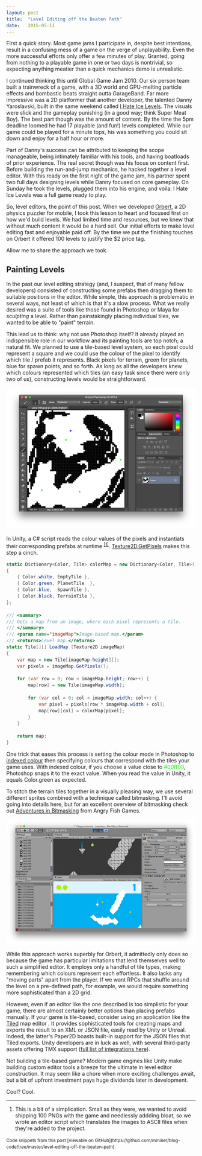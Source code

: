 ```yaml
---
layout: post
title:  "Level Editing off the Beaten Path"
date:   2015-05-11
---
```


First a quick story. Most game jams I participate in, despite best intentions, result in a confusing mess of a game on the verge of unplayability. Even the more successful efforts only offer a few minutes of play. Granted, going from nothing to a playable game in one or two days is nontrivial, so expecting anything meatier than a quick mechanics demo is unrealistic.

I continued thinking this until Global Game Jam 2010. Our six person team built a trainwreck of a game, with a 3D world and GPU-melting particle effects and bombastic beats straight outta GarageBand. Far more impressive was a 2D platformer that another developer, the talented Danny Yaroslavski, built in the same weekend called [I Hate Ice Levels](http://www.newgrounds.com/portal/view/526208). The visuals were slick and the gameplay punishing (in a good way; think Super Meat Boy). The best part though was the amount of content. By the time the 5pm deadline loomed he had 17 playable (and fun!) levels completed. While our game could be played for a minute tops, his was something you could sit down and enjoy for a half hour or more.

Part of Danny's success can be attributed to keeping the scope manageable, being intimately familiar with his tools, and having boatloads of prior experience. The real secret though was his focus on content first. Before building the run-and-jump mechanics, he hacked together a level editor. With this ready on the first night of the game jam, his partner spent two full days designing levels while Danny focused on core gameplay. On Sunday he took the levels, plugged them into his engine, and voila: I Hate Ice Levels was a full game ready to play.

So, level editors, the point of this post. When we developed [Orbert](http://playorbert.com), a 2D physics puzzler for mobile, I took this lesson to heart and focused first on how we'd build levels. We had limited time and resources, but we knew that without much content it would be a hard sell. Our initial efforts to make level editing fast and enjoyable paid off. By the time we put the finishing touches on Orbert it offered 100 levels to justify the $2 price tag.

Allow me to share the approach we took.


## Painting Levels

In the past our level editing strategy (and, I suspect, that of many fellow developers) consisted of constructing some prefabs then dragging them to suitable positions in the editor. While simple, this approach is problematic in several ways, not least of which is that it's a slow process. What we really desired was a suite of tools like those found in Photoshop or Maya for *sculpting* a level. Rather than painstakingly placing individual tiles, we wanted to be able to "paint" terrain.

This lead us to think: why not use Photoshop itself? It already played an indispensible role in our workflow and its painting tools are top notch; a natural fit. We planned to use a tile-based level system, so each pixel could represent a square and we could use the colour of the pixel to identify which tile / prefab it represents. Black pixels for terrain, green for planets, blue for spawn points, and so forth. As long as all the developers knew which colours represented which tiles (an easy task since there were only two of us), constructing levels would be straightforward.

<img src="/images/orbert_level.png" alt="Orbert Level">

In Unity, a C# script reads the colour values of the pixels and instantiats their corresponding prefabs at runtime <sup><a href="#fn1" id="r1">[1]</a></sup>. [Texture2D.GetPixels](http://docs.unity3d.com/ScriptReference/Texture2D.GetPixels.html) makes this step a cinch.

```csharp
static Dictionary<Color, Tile> colorMap = new Dictionary<Color, Tile>()
{
	{ Color.white, EmptyTile },
	{ Color.green, PlanetTile  },
	{ Color.blue,  SpawnTile },
	{ Color.black, TerrainTile },
};

/// <summary>
/// Gets a map from an image, where each pixel represents a tile.
/// </summary>
/// <param name="imageMap">Image-based map.</param>
/// <returns>Level map.</returns>
static Tile[][] LoadMap (Texture2D imageMap)
{
	var map = new Tile[imageMap.height][];
	var pixels = imageMap.GetPixels();

	for (var row = 0; row < imageMap.height; row++) {
		map[row] = new Tile[imageMap.width];

		for (var col = 0; col < imageMap.width; col++) {
			var pixel = pixels[row * imageMap.width + col];
			map[row][col] = colorMap[pixel];
		}
	}

	return map;
}
```

One trick that eases this process is setting the colour mode in Photoshop to [indexed colour](https://helpx.adobe.com/photoshop/using/color-modes.html#indexed_color_mode) then specifying colours that correspond with the tiles your game uses. With indexed colour, if you choose a value close to <span style="color: #00ff00">#00ff00</span>, Photoshop snaps it to the exact value. When you read the value in Unity, it equals Color.green as expected.

To stitch the terrain tiles together in a visually pleasing way, we use several different sprites combined with a technique called bitmasking. I'll avoid going into details here, but for an excellent overview of bitmasking check out [Adventures in Bitmasking](http://www.angryfishstudios.com/2011/04/adventures-in-bitmasking/) from Angry Fish Games.

<img src="/images/orbert_unity.png" alt="Orbert in Unity">

While this approach works superbly for Orbert, it admittedly only does so because the game has particular limitations that lend themselves well to such a simplified editor. It employs only a handful of tile types, making remembering which colours represent each effortless. It also lacks any "moving parts" apart from the player. If we want RPCs that shuffle around the level on a pre-defined path, for example, we would require something more sophisticated than a 2D grid.

However, even if an editor like the one described is too simplistic for your game, there are almost certainly better options than placing prefabs manually. If your game is tile-based, consider using an application like the [Tiled](http://www.mapeditor.org/) map editor . It provides sophisticated tools for creating maps and exports the result to an XML or JSON file, easily read by Unity or Unreal. Indeed, the latter's Paper2D boasts built-in support for the JSON files that Tiled exports. Unity developers are in luck as well, with several third-party assets offering TMX support ([full list of integrations here](https://github.com/bjorn/tiled/wiki/Support-for-TMX-maps)).

Not building a tile-based game? Modern game engines like Unity make building custom editor tools a breeze for the ultimate in level editor construction. It may seem like a chore when more exciting challenges await, but a bit of upfront investment pays huge dividends later in development.

Cool? Cool.


---

<ol class="footnotes">
    <li id="fn1">This is a bit of a simplication. Small as they were, we wanted to avoid shipping 100 PNGs with the game and needlessly addding bloat, so we wrote an editor script which translates the images to ASCII files when they're added to the project.<a href="#r1" class="return"></a></li>
</ol>

<small>
    Code snippets from this post [viewable on GitHub](https://github.com/mminer/blog-code/tree/master/level-editing-off-the-beaten-path).
</small>
